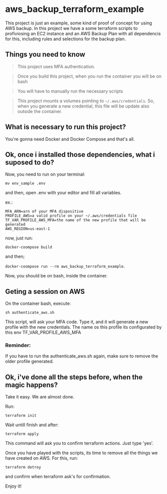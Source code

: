 # aws_backup_terraform_example

This project is just an example, some kind of proof of concept for using AWS backup. In this
project we have a some terraform scripts to profiviosing an EC2 instance and an AWS Backup
Plan with all dependencis for this, including rules and selections for the backup plan.

## Things you need to know

> This project uses MFA authentication.

> Once you build this project, when you run the container you will be on bash

> You will have to manually run the necessary scripts

> This project mounts a volumes pointing to `~/.aws/credentials`. So, when you generate a new
> credential, this file will be update also outside the container.


## What is necessary to run this project?

You're gonna need Docker and Docker Compose and that's all.

## Ok, once i installed those dependencies, what i suposed to do?

Now, you need to run on your terminal:

`mv env_sample .env`

and then, open .env with your editor and fill all variables.

ex.:

```
MFA_ARN=arn of your MFA dispositive
PROFILE_AWS=a valid profile on your ~/.aws/credentials file
TF_VAR_PROFILE_AWS_MFA=the name of the new profile that will be generated
AWS_REGION=us-east-1
```

now, just run:

`docker-coompose build`

and then;

`docker-coompose run --rm aws_backup_terraform_example`.

Now, you should be on bash, inside the container.


## Geting a session on AWS

On the container bash, execute:

`sh authenticate_aws.sh`

This script, will ask your MFA code. Type it, and it will generate a new profile with the
new credentials. The name os this profile its configurated by this env TF_VAR_PROFILE_AWS_MFA

### Reminder:

If you have to run the authenticate_aws.sh again, make sure to remove the older profile
generated.



## Ok, i've done all the steps before, when the magic happens?

Take it easy. We are almost done.

Run:

`terraform init`

Wait untill finish and after:

`terraform apply`

This command will ask you to confirm terraform actions. Just type 'yes'.



Once you have played with the scripts, its time to remove all the things we have created on
AWS. For this, run:

`terraform detroy`

and confirm when terraform ask's for confirmation.

Enjoy it!
